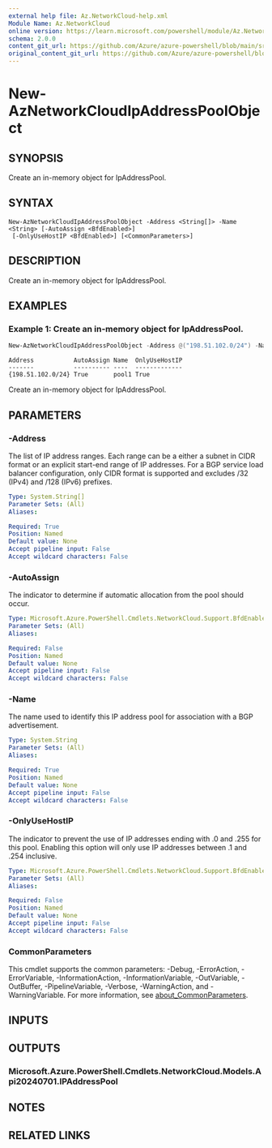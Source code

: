 ```yaml
---
external help file: Az.NetworkCloud-help.xml
Module Name: Az.NetworkCloud
online version: https://learn.microsoft.com/powershell/module/Az.NetworkCloud/new-AzNetworkCloudIpAddressPoolObject
schema: 2.0.0
content_git_url: https://github.com/Azure/azure-powershell/blob/main/src/NetworkCloud/NetworkCloud/help/New-AzNetworkCloudIpAddressPoolObject.md
original_content_git_url: https://github.com/Azure/azure-powershell/blob/main/src/NetworkCloud/NetworkCloud/help/New-AzNetworkCloudIpAddressPoolObject.md
---
```


# New-AzNetworkCloudIpAddressPoolObject

## SYNOPSIS
Create an in-memory object for IpAddressPool.

## SYNTAX

```
New-AzNetworkCloudIpAddressPoolObject -Address <String[]> -Name <String> [-AutoAssign <BfdEnabled>]
 [-OnlyUseHostIP <BfdEnabled>] [<CommonParameters>]
```

## DESCRIPTION
Create an in-memory object for IpAddressPool.

## EXAMPLES

### Example 1: Create an in-memory object for IpAddressPool.
```powershell
New-AzNetworkCloudIpAddressPoolObject -Address @("198.51.102.0/24") -Name "pool1" -AutoAssign True -OnlyUseHostIP True
```

```output
Address           AutoAssign Name  OnlyUseHostIP
-------           ---------- ----  -------------
{198.51.102.0/24} True       pool1 True
```

Create an in-memory object for IpAddressPool.

## PARAMETERS

### -Address
The list of IP address ranges.
Each range can be a either a subnet in CIDR format or an explicit start-end range of IP addresses.
For a BGP service load balancer configuration, only CIDR format is supported and excludes /32 (IPv4) and /128 (IPv6) prefixes.

```yaml
Type: System.String[]
Parameter Sets: (All)
Aliases:

Required: True
Position: Named
Default value: None
Accept pipeline input: False
Accept wildcard characters: False
```

### -AutoAssign
The indicator to determine if automatic allocation from the pool should occur.

```yaml
Type: Microsoft.Azure.PowerShell.Cmdlets.NetworkCloud.Support.BfdEnabled
Parameter Sets: (All)
Aliases:

Required: False
Position: Named
Default value: None
Accept pipeline input: False
Accept wildcard characters: False
```

### -Name
The name used to identify this IP address pool for association with a BGP advertisement.

```yaml
Type: System.String
Parameter Sets: (All)
Aliases:

Required: True
Position: Named
Default value: None
Accept pipeline input: False
Accept wildcard characters: False
```

### -OnlyUseHostIP
The indicator to prevent the use of IP addresses ending with .0 and .255 for this pool.
Enabling this option will only use IP addresses between .1 and .254 inclusive.

```yaml
Type: Microsoft.Azure.PowerShell.Cmdlets.NetworkCloud.Support.BfdEnabled
Parameter Sets: (All)
Aliases:

Required: False
Position: Named
Default value: None
Accept pipeline input: False
Accept wildcard characters: False
```

### CommonParameters
This cmdlet supports the common parameters: -Debug, -ErrorAction, -ErrorVariable, -InformationAction, -InformationVariable, -OutVariable, -OutBuffer, -PipelineVariable, -Verbose, -WarningAction, and -WarningVariable. For more information, see [about_CommonParameters](http://go.microsoft.com/fwlink/?LinkID=113216).

## INPUTS

## OUTPUTS

### Microsoft.Azure.PowerShell.Cmdlets.NetworkCloud.Models.Api20240701.IPAddressPool

## NOTES

## RELATED LINKS
